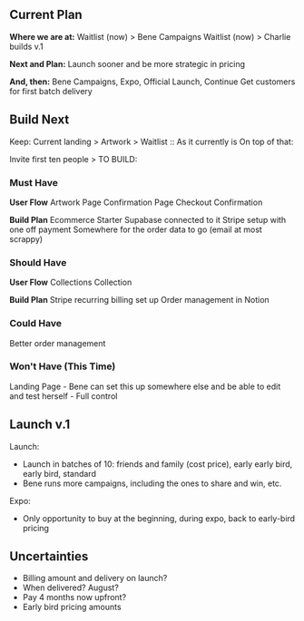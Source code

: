 
## Current Plan 

**Where we are at:** 
Waitlist (now) > Bene Campaigns 
Waitlist (now) > Charlie builds v.1 

**Next and Plan:**
Launch sooner and be more strategic in pricing 

**And, then:**
Bene Campaigns, Expo, Official Launch, Continue 
Get customers for first batch delivery 


## Build Next 

Keep: Current landing > Artwork > Waitlist :: As it currently is 
On top of that: 

Invite first ten people > TO BUILD: 


### Must Have 

**User Flow**
Artwork Page 
Confirmation Page
Checkout 
Confirmation 

**Build Plan**
Ecommerce Starter 
Supabase connected to it 
Stripe setup with one off payment 
Somewhere for the order data to go (email at most scrappy)

### Should Have 

**User Flow**
Collections 
Collection 

**Build Plan**
Stripe recurring billing set up 
Order management in Notion 

### Could Have 
Better order management 

### Won't Have (This Time)
Landing Page - Bene can set this up somewhere else and be able to edit and test herself - Full control 



## Launch v.1 

Launch: 
- Launch in batches of 10: friends and family (cost price), early early bird, early bird, standard
- Bene runs more campaigns, including the ones to share and win, etc. 

Expo: 
- Only opportunity to buy at the beginning, during expo, back to early-bird pricing 



## Uncertainties 

- Billing amount and delivery on launch? 
- When delivered? August? 
- Pay 4 months now upfront? 
- Early bird pricing amounts 